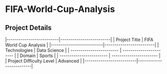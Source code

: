 # FIFA-World-Cup-Analysis

## Project Details

|--------------------------|-------------------------|
| Project Title            | FIFA World Cup Analysis |
|--------------------------|-------------------------|
| Technologies             | Data Science            |
| ------------------------ | ----------------------- |
| Domain                   | Sports                  |
| ------------------------ | ----------------------- |
| Project Difficulty Level | Advanced                |
|--------------------------|-------------------------|

